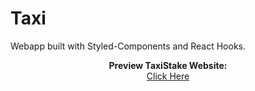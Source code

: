 # Taxi
Webapp built with Styled-Components and React Hooks.  

<p align="center">
  <b>Preview TaxiStake Website:</b><br>
  <a href="https://wizardly-morse-8d78cf.netlify.app/">Click Here</a> 
  <br><br>
</p>
